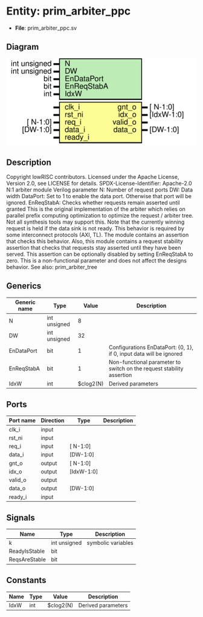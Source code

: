 # Entity: prim_arbiter_ppc

- **File**: prim_arbiter_ppc.sv
## Diagram

![Diagram](prim_arbiter_ppc.svg "Diagram")
## Description

Copyright lowRISC contributors.
 Licensed under the Apache License, Version 2.0, see LICENSE for details.
 SPDX-License-Identifier: Apache-2.0
 N:1 arbiter module
 Verilog parameter
   N:           Number of request ports
   DW:          Data width
   DataPort:    Set to 1 to enable the data port. Otherwise that port will be ignored.
   EnReqStabA:  Checks whether requests remain asserted until granted
 This is the original implementation of the arbiter which relies on parallel prefix computing
 optimization to optimize the request / arbiter tree. Not all synthesis tools may support this.
 Note that the currently winning request is held if the data sink is not ready. This behavior is
 required by some interconnect protocols (AXI, TL). The module contains an assertion that checks
 this behavior.
 Also, this module contains a request stability assertion that checks that requests stay asserted
 until they have been served. This assertion can be optionally disabled by setting EnReqStabA to
 zero. This is a non-functional parameter and does not affect the designs behavior.
 See also: prim_arbiter_tree
 
## Generics

| Generic name | Type         | Value     | Description                                                            |
| ------------ | ------------ | --------- | ---------------------------------------------------------------------- |
| N            | int unsigned | 8         |                                                                        |
| DW           | int unsigned | 32        |                                                                        |
| EnDataPort   | bit          | 1         | Configurations EnDataPort: {0, 1}, if 0, input data will be ignored    |
| EnReqStabA   | bit          | 1         | Non-functional parameter to switch on the request stability assertion  |
| IdxW         | int          | $clog2(N) | Derived parameters                                                     |
## Ports

| Port name | Direction | Type       | Description |
| --------- | --------- | ---------- | ----------- |
| clk_i     | input     |            |             |
| rst_ni    | input     |            |             |
| req_i     | input     | [ N-1:0]   |             |
| data_i    | input     | [DW-1:0]   |             |
| gnt_o     | output    | [ N-1:0]   |             |
| idx_o     | output    | [IdxW-1:0] |             |
| valid_o   | output    |            |             |
| data_o    | output    | [DW-1:0]   |             |
| ready_i   | input     |            |             |
## Signals

| Name          | Type         | Description         |
| ------------- | ------------ | ------------------- |
| k             | int unsigned | symbolic variables  |
| ReadyIsStable | bit          |                     |
| ReqsAreStable | bit          |                     |
## Constants

| Name | Type | Value     | Description         |
| ---- | ---- | --------- | ------------------- |
| IdxW | int  | $clog2(N) | Derived parameters  |

